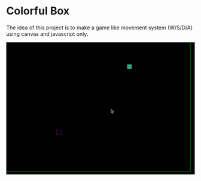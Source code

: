 # Colorful Box
The idea of this project is to make a game like movement system (W/S/D/A) using canvas and javascript only.

<img src="/assets/box.gif"></img>
